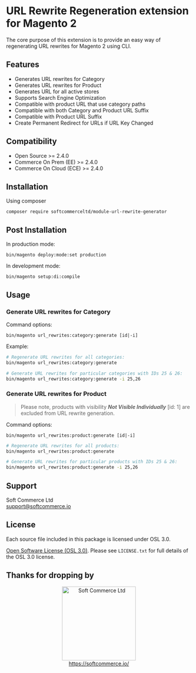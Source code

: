 # URL Rewrite Regeneration extension for Magento 2
The core purpose of this extension is to provide an easy way of regenerating URL rewrites for Magento 2 using CLI.

## Features
- Generates URL rewrites for Category
- Generates URL rewrites for Product
- Generates URL for all active stores
- Supports Search Engine Optimization
- Compatible with product URL that use category paths
- Compatible with both Category and Product URL Suffix
- Compatible with Product URL Suffix
- Create Permanent Redirect for URLs if URL Key Changed

## Compatibility
- Open Source >= 2.4.0
- Commerce On Prem (EE) >= 2.4.0
- Commerce On Cloud (ECE) >= 2.4.0

## Installation
Using composer

```
composer require softcommerceltd/module-url-rewrite-generator
```

## Post Installation

In production mode:
```
bin/magento deploy:mode:set production
```

In development mode:
```
bin/magento setup:di:compile
```

## Usage

### Generate URL rewrites for Category

Command options:

``
bin/magento url_rewrites:category:generate [id|-i]
``

Example:

```sh
# Regenerate URL rewrites for all categories:
bin/magento url_rewrites:category:generate

# Generate URL rewrites for particular categories with IDs 25 & 26:
bin/magento url_rewrites:category:generate -i 25,26
```

### Generate URL rewrites for Product

> Please note, products with visibility *__Not Visible Individually__* [id: 1] are excluded from URL rewrite generation.

Command options:

``
bin/magento url_rewrites:product:generate [id|-i]
``

```sh
# Regenerate URL rewrites for all products:
bin/magento url_rewrites:product:generate

# Generate URL rewrites for particular products with IDs 25 & 26:
bin/magento url_rewrites:product:generate -i 25,26
```

## Support
Soft Commerce Ltd <br />
support@softcommerce.io

## License
Each source file included in this package is licensed under OSL 3.0.

[Open Software License (OSL 3.0)](https://opensource.org/licenses/osl-3.0.php).
Please see `LICENSE.txt` for full details of the OSL 3.0 license.

## Thanks for dropping by

<p align="center">
    <a href="https://softcommerce.co.uk" target="_blank">
        <img src="https://softcommerce.co.uk/pub/media/banner/logo.svg" width="200" alt="Soft Commerce Ltd" />
    </a>
    <br />
    <a href="https://softcommerce.co.uk/" target="_blank">https://softcommerce.io/</a>
</p>
